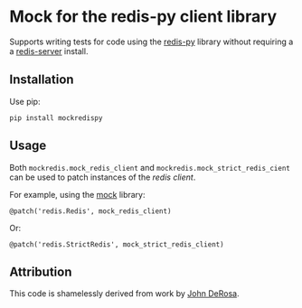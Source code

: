 # Mock for the redis-py client library

Supports writing tests for code using the [redis-py][redis-py] library 
without requiring a a [redis-server][redis] install.

## Installation

Use pip:

    pip install mockredispy

## Usage

Both `mockredis.mock_redis_client` and `mockredis.mock_strict_redis_cient` can be
used to patch instances of the *redis client*.

For example, using the [mock][mock] library:
                   
    @patch('redis.Redis', mock_redis_client)
                               
Or:
                                       
    @patch('redis.StrictRedis', mock_strict_redis_client)
                                               
## Attribution

This code is shamelessly derived from work by [John DeRosa][john].

 [redis-py]: https://github.com/andymccurdy/redis-py
 [redis]:    http://redis.io
 [john]:     http://seeknuance.com/2012/02/18/replacing-redis-with-a-python-mock/
 [mock]:     http://www.voidspace.org.uk/python/mock/
